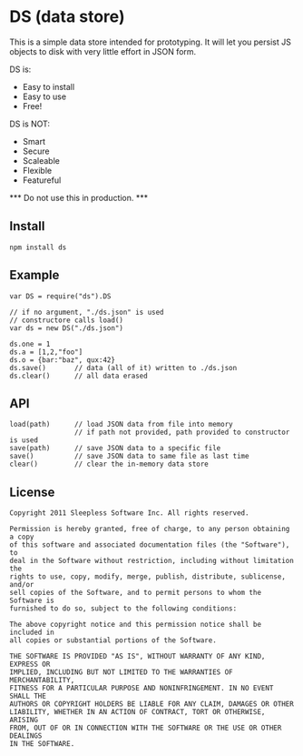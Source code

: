 

# DS (data store)

This is a simple data store intended for prototyping.
It will let you persist JS objects to disk with very little effort in JSON form.

DS is:

* Easy to install
* Easy to use
* Free!

DS is NOT:

* Smart
* Secure
* Scaleable
* Flexible
* Featureful

*** Do not use this in production. ***

## Install

	npm install ds

## Example

	var DS = require("ds").DS

	// if no argument, "./ds.json" is used
	// constructore calls load()
	var ds = new DS("./ds.json")

	ds.one = 1
	ds.a = [1,2,"foo"]
	ds.o = {bar:"baz", qux:42}
	ds.save()		// data (all of it) written to ./ds.json
	ds.clear()		// all data erased

## API

	load(path)		// load JSON data from file into memory
					// if path not provided, path provided to constructor is used
	save(path)		// save JSON data to a specific file
	save()			// save JSON data to same file as last time
	clear()			// clear the in-memory data store

## License

	Copyright 2011 Sleepless Software Inc. All rights reserved.

	Permission is hereby granted, free of charge, to any person obtaining a copy
	of this software and associated documentation files (the "Software"), to
	deal in the Software without restriction, including without limitation the
	rights to use, copy, modify, merge, publish, distribute, sublicense, and/or
	sell copies of the Software, and to permit persons to whom the Software is
	furnished to do so, subject to the following conditions:

	The above copyright notice and this permission notice shall be included in
	all copies or substantial portions of the Software.

	THE SOFTWARE IS PROVIDED "AS IS", WITHOUT WARRANTY OF ANY KIND, EXPRESS OR
	IMPLIED, INCLUDING BUT NOT LIMITED TO THE WARRANTIES OF MERCHANTABILITY,
	FITNESS FOR A PARTICULAR PURPOSE AND NONINFRINGEMENT. IN NO EVENT SHALL THE
	AUTHORS OR COPYRIGHT HOLDERS BE LIABLE FOR ANY CLAIM, DAMAGES OR OTHER
	LIABILITY, WHETHER IN AN ACTION OF CONTRACT, TORT OR OTHERWISE, ARISING
	FROM, OUT OF OR IN CONNECTION WITH THE SOFTWARE OR THE USE OR OTHER DEALINGS
	IN THE SOFTWARE. 


